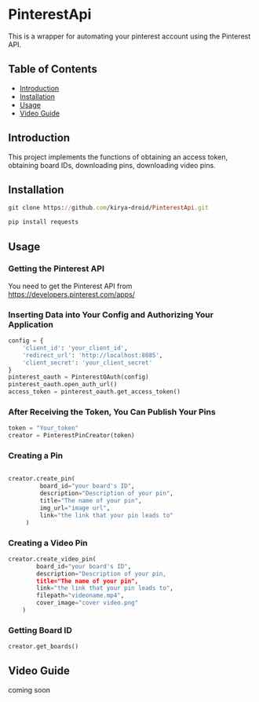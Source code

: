 # PinterestApi

This is a wrapper for automating your pinterest account using the Pinterest API.
## Table of Contents

- [Introduction](#introduction)
- [Installation](#installation)
- [Usage](#usage)
- [Video Guide](#video-guide)
## Introduction

This project implements the functions of obtaining an access token, obtaining board IDs, downloading pins, downloading video pins.
## Installation
``` Ruby
git clone https://github.com/kirya-droid/PinterestApi.git
```
``` Ruby
pip install requests
```
## Usage
### Getting the Pinterest API
You need to get the Pinterest API from https://developers.pinterest.com/apps/

### Inserting Data into Your Config and Authorizing Your Application
``` python
config = {
    'client_id': 'your_client_id',
    'redirect_url': 'http://localhost:8085',
    'client_secret': 'your_client_secret'
}
pinterest_oauth = PinterestOAuth(config)
pinterest_oauth.open_auth_url()
access_token = pinterest_oauth.get_access_token()
``` 
### After Receiving the Token, You Can Publish Your Pins
``` python
token = "Your_token"
creator = PinterestPinCreator(token)
``` 
### Creating a Pin
``` python

creator.create_pin(
         board_id="your board's ID",
         description="Description of your pin",
         title="The name of your pin",
         img_url="image url",
         link="the link that your pin leads to" 
     )
``` 
### Creating a Video Pin
``` python
creator.create_video_pin(
        board_id="your board's ID",
        description="Description of your pin,
        title="The name of your pin",
        link="the link that your pin leads to",
        filepath="videoname.mp4",
        cover_image="cover video.png"
    )
```
### Getting Board ID

``` python
creator.get_boards()
```
## Video Guide

coming soon